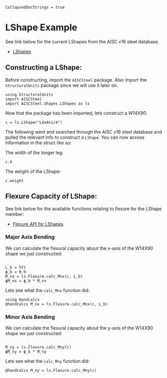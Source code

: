 ```@meta
CollapsedDocStrings = true
```

# LShape Example

See link below for the current LShapes from the AISC v16 steel database.

- [LShapes](@ref)

## Constructing a LShape:

Before constructing, import the `AISCSteel` package. Also import the `StructuralUnits` package since we will use it later on.

```@example lshape
using StructuralUnits
import AISCSteel
import AISCSteel.Shapes.LShapes as ls
```

Now that the package has been imported, lets construct a W14X90.

``` @example lshape
c = ls.LShape("L4x4x1/4")
```

The following went and searched through the AISC v16 steel database and pulled the relevant info to construct a `LShape`. You can now access information in the struct like so:

The width of the longer leg:

``` @example lshape
c.b
```

The weight of the LShape:

``` @example lshape
c.weight
```

## Flexure Capacity of LShape:

See link below for the available functions relating to flexure for the LShape member:

- [Flexure API for LShapes](@ref)

### Major Axis Bending

We can calculate the flexural capacity about the x-axis of the W14X90 shape we just constructed:

```@example lshape

L_b = 5ft
ϕ_b = 0.9
M_nx = ls.Flexure.calc_Mnx(c, L_b)
ϕM_nx = ϕ_b * M_nx
```

Lets see what the `calc_Mnx` function did:

```@example lshape
using Handcalcs
@handcalcs M_nx = ls.Flexure.calc_Mnx(c, L_b)
```

### Minor Axis Bending

We can calculate the flexural capacity about the y-axis of the W14X90 shape we just constructed:

```@example lshape

M_ny = ls.Flexure.calc_Mny(c)
ϕM_ny = ϕ_b * M_ny
```

Lets see what the `calc_Mny` function did:

```@example lshape
@handcalcs M_ny = ls.Flexure.calc_Mny(c)
```

